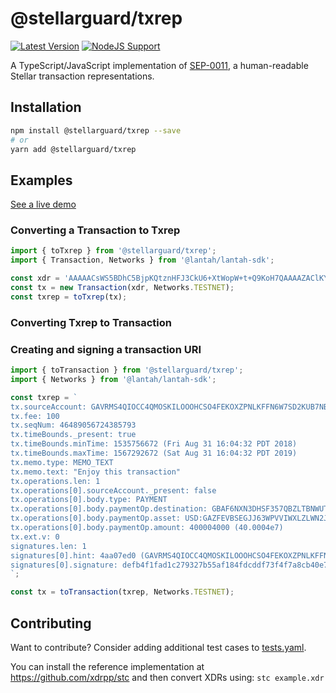 # @stellarguard/txrep

[![Latest Version](https://img.shields.io/npm/v/@stellarguard/txrep.svg)](https://img.shields.io/npm/v/@stellarguard/txrep.svg)
[![NodeJS Support](https://img.shields.io/node/v/@stellarguard/txrep.svg)](https://img.shields.io/node/v/@stellarguard/txrep.svg)

A TypeScript/JavaScript implementation of [SEP-0011](https://github.com/stellar/stellar-protocol/blob/master/ecosystem/sep-0011.md), a human-readable Stellar transaction representations.

## Installation

```bash
npm install @stellarguard/txrep --save
# or
yarn add @stellarguard/txrep
```

## Examples

[See a live demo](https://stellarguard.github.io/txrep/demo)

### Converting a Transaction to Txrep

```js
import { toTxrep } from '@stellarguard/txrep';
import { Transaction, Networks } from '@lantah/lantah-sdk';

const xdr = 'AAAAACsWS5BDhC5BjpKQtznHFJ3CkU6+XtWopW+t+Q9KoH7QAAAAZAClKY0AAAABAAAAAQAAAABbicmAAAAAAF1q/QAAAAABAAAAFkVuam95IHRoaXMgdHJhbnNhY3Rpb24AAAAAAAEAAAAAAAAAAQAAAABAXzbt2M8i77+AcrmFtqTAFVHDTdOME3rI1A1ALNH3tAAAAAFVU0QAAAAAADJSVDIhkp9uz61Ra68rs3ScZIIgjT8ajX8Kkdc1be0LAAAAABfXk6AAAAAAAAAAAUqgftAAAABA3vtPH60cJ5MntVrxhP3N33P096jLQOflNKcdc6BRJLo2nbem0xtHyv0RhZIkaoV15sJJq5TsN2je22KSIhzlDA=='
const tx = new Transaction(xdr, Networks.TESTNET);
const txrep = toTxrep(tx);
```

### Converting Txrep to Transaction

### Creating and signing a transaction URI

```js
import { toTransaction } from '@stellarguard/txrep';
import { Networks } from '@lantah/lantah-sdk';

const txrep = `
tx.sourceAccount: GAVRMS4QIOCC4QMOSKILOOOHCSO4FEKOXZPNLKFFN6W7SD2KUB7NBPLN
tx.fee: 100
tx.seqNum: 46489056724385793
tx.timeBounds._present: true
tx.timeBounds.minTime: 1535756672 (Fri Aug 31 16:04:32 PDT 2018)
tx.timeBounds.maxTime: 1567292672 (Sat Aug 31 16:04:32 PDT 2019)
tx.memo.type: MEMO_TEXT
tx.memo.text: "Enjoy this transaction"
tx.operations.len: 1
tx.operations[0].sourceAccount._present: false
tx.operations[0].body.type: PAYMENT
tx.operations[0].body.paymentOp.destination: GBAF6NXN3DHSF357QBZLTBNWUTABKUODJXJYYE32ZDKA2QBM2H33IK6O
tx.operations[0].body.paymentOp.asset: USD:GAZFEVBSEGJJ63WPVVIWXLZLWN2JYZECECGT6GUNP4FJDVZVNXWQWMYI
tx.operations[0].body.paymentOp.amount: 400004000 (40.0004e7)
tx.ext.v: 0
signatures.len: 1
signatures[0].hint: 4aa07ed0 (GAVRMS4QIOCC4QMOSKILOOOHCSO4FEKOXZPNLKFFN6W7SD2KUB7NBPLN signer for account GAVRMS4QIOCC4QMOSKILOOOHCSO4FEKOXZPNLKFFN6W7SD2KUB7NBPLN)
signatures[0].signature: defb4f1fad1c279327b55af184fdcddf73f4f7a8cb40e7e534a71d73a05124ba369db7a6d31b47cafd118592246a8575e6c249ab94ec3768dedb6292221ce50c
`;

const tx = toTransaction(txrep, Networks.TESTNET);
```

## Contributing

Want to contribute? Consider adding additional test cases to [tests.yaml](./tests.yaml).

You can install the reference implementation at https://github.com/xdrpp/stc and then convert XDRs using: `stc example.xdr`
